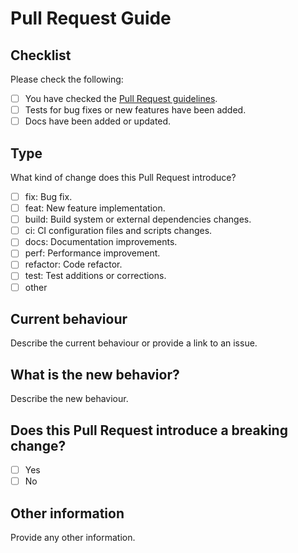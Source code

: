 # Pull Request Guide

## Checklist

Please check the following:

- [ ] You have checked the [Pull Request guidelines](https://github.com/georgedouzas/copier-pdm-nox/blob/master/.github/CONTRIBUTING.md).
- [ ] Tests for bug fixes or new features have been added.
- [ ] Docs have been added or updated.

## Type

What kind of change does this Pull Request introduce?

- [ ] fix: Bug fix.
- [ ] feat: New feature implementation.
- [ ] build: Build system or external dependencies changes.
- [ ] ci: CI configuration files and scripts changes.
- [ ] docs: Documentation improvements.
- [ ] perf: Performance improvement.
- [ ] refactor: Code refactor.
- [ ] test: Test additions or corrections.
- [ ] other

## Current behaviour

Describe the current behaviour or provide a link to an issue.

## What is the new behavior?

Describe the new behaviour.

## Does this Pull Request introduce a breaking change?

- [ ] Yes
- [ ] No

## Other information

Provide any other information.
